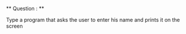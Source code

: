  ** Question : ** 

Type a program that asks the user to enter his name and prints it on 
the screen 